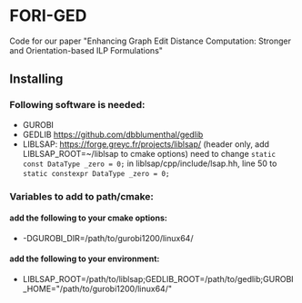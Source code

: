# FORI-GED

Code for our paper "Enhancing Graph Edit Distance Computation: Stronger and Orientation-based ILP Formulations"

## Installing

### Following software is needed:

- GUROBI
- GEDLIB https://github.com/dbblumenthal/gedlib
- LIBLSAP: https://forge.greyc.fr/projects/liblsap/ (header only, add LIBLSAP_ROOT=~/liblsap to cmake options)
need to change ```static const DataType _zero = 0;``` in liblsap/cpp/include/lsap.hh, line 50 to ```static constexpr DataType _zero = 0;```

### Variables to add to path/cmake:

#### add the following to your cmake options:

- -DGUROBI_DIR=/path/to/gurobi1200/linux64/

#### add the following to your environment:

- LIBLSAP_ROOT=/path/to/liblsap;GEDLIB_ROOT=/path/to/gedlib;GUROBI_HOME="/path/to/gurobi1200/linux64/"
